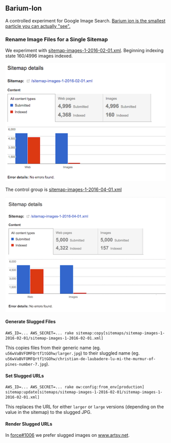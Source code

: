 ## Barium-Ion

A controlled experiment for Google Image Search. [Barium ion is the smallest particle you can actually "see".](http://physics.stackexchange.com/questions/104523/which-is-the-smallest-known-particle-that-scientists-have-actually-seen-with-th)

### Rename Image Files for a Single Sitemap

We experiment with [sitemap-images-1-2016-02-01.xml](https://www.artsy.net/sitemap-images-1-2016-02-01.xml). Beginning indexing state 160/4996 images indexed.

![](sitemaps/sitemap-images-1-2016-02-01/2017-03-13.png)

The control group is [sitemap-images-1-2016-04-01.xml](https://www.artsy.net/sitemap-images-1-2016-04-01.xml)

![](sitemaps/sitemap-images-1-2016-04-01/2017-03-13.png)

#### Generate Slugged Files

```
AWS_ID=... AWS_SECRET=... rake sitemap:copy[sitemaps/sitemap-images-1-2016-02-01/sitemap-images-1-2016-02-01.xml]
```

This copies files from their generic name (eg. `u56wVaBVFOMFQrtf1tGOhw/larger.jpg`) to their sluggled name (eg. `u56wVaBVFOMFQrtf1tGOhw/christian-de-laubadere-lu-mi-the-murmur-of-pines-number-7.jpg`).

#### Set Slugged URLs

```
AWS_ID=... AWS_SECRET=... rake ow:config:from_env[production] sitemap:update[sitemaps/sitemap-images-1-2016-02-01/sitemap-images-1-2016-02-01.xml]
```

This replaces the URL for either `larger` or `large` versions (depending on the value in the sitemap) to the slugged JPG.

#### Render Slugged URLs

In [force#1006](https://github.com/artsy/force/pull/1006) we prefer slugged images on www.artsy.net.
